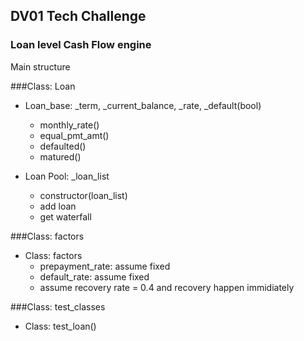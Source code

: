 ## DV01 Tech Challenge
### Loan level Cash Flow engine

Main structure

###Class: Loan 

* Loan_base: _term, _current_balance, _rate, _default(bool)
  * monthly_rate()
  * equal_pmt_amt()
  * defaulted()
  * matured()
  
* Loan Pool: _loan_list
  * constructor(loan_list)
  * add loan
  * get waterfall
  
###Class: factors
* Class: factors
    * prepayment_rate: assume fixed
    * default_rate: assume fixed
    * assume recovery rate = 0.4 and recovery happen immidiately
  
  
###Class: test_classes
* Class: test_loan()



